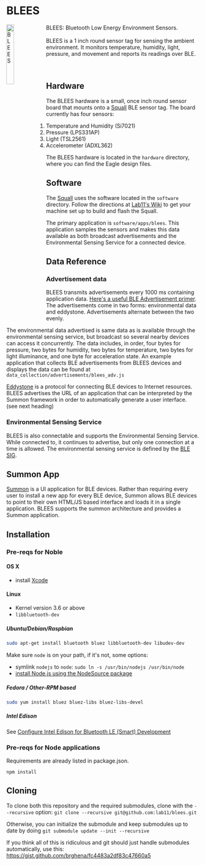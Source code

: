 BLEES
=====

<img src="https://raw.githubusercontent.com/lab11/blees/master/media/blees.png" alt="BLEES" width="20%;" align="left">
BLEES: Bluetooth Low Energy Environment Sensors.
<br /><br />
BLEES is a 1 inch round sensor tag for sensing the ambient environment. It monitors
temperature, humidity, light, pressure, and movement and reports its readings
over BLE.
<br /><br /><br />

Hardware
--------
The BLEES hardware is a small, once inch round sensor board that mounts onto a [Squall](https://github.com/helena-project/squall) BLE sensor tag. The board 
currently has four sensors:

1. Temperature and Humidity (Si7021)
2. Pressure (LPS331AP)
3. Light (TSL2561)
4. Accelerometer (ADXL362)

The BLEES hardware is located in the `hardware` directory, where you can find
the Eagle design files.

Software
--------
The [Squall](https://github.com/helena-project/squall) uses the software
located in the `software` directory. Follow the directions at [Lab11's
Wiki](http://lab11.eecs.umich.edu/wiki/doku.php?id=eecs582w15:setup:start) to
get your machine set up to build and flash the Squall.

The primary application is `software/apps/blees`. This application samples the
sensors and makes this data available as both broadcast advertisements and the
Environmental Sensing Service for a connected device.

Data Reference
--------------
### Advertisement data
BLEES transmits advertisements every 1000 ms containing application data.
[Here's a useful BLE Advertisement
primer](http://www.argenox.com/bluetooth-low-energy-ble-v4-0-development/library/a-ble-advertising-primer/).
The advertisements come in two forms: environmental data and eddystone.
Advertisements alternate between the two evenly.

The environmental data advertised is same data as is available through the
environmental sensing service, but broadcast so several nearby devices can
access it concurrently. The data includes, in order, four bytes for pressure,
two bytes for humidity, two bytes for temperature, two bytes for light
illuminance, and one byte for acceleration state. An example application that
collects BLE advertisements from BLEES devices and displays the data can be
found at `data_collection/advertisements/blees_adv.js`

[Eddystone](https://github.com/google/eddystone) is a protocol for connecting
BLE devices to Internet resources. BLEES advertises the URL of an application
that can be interpreted by the Summon framework in order to automatically
generate a user interface. (see next heading)


### Environmental Sensing Service
BLEES is also connectable and supports the Environmental Sensing Service. While
connected to, it continues to advertise, but only one connection at a time is
allowed. The environmental sensing service is defined by the
[BLE SIG](https://www.bluetooth.org/en-us/specification/assigned-numbers/environmental-sensing-service-characteristics).


Summon App
----------
[Summon](https://github.com/lab11/summon) is a UI application for BLE devices.
Rather than requiring every user
to install a new app for every BLE device, Summon allows BLE devices to
point to their own HTML/JS based interface and loads it in a single
application. BLEES supports the summon architecture and provides
a Summon application.


Installation
------------
### Pre-reqs for Noble

#### OS X
 * install [Xcode](https://itunes.apple.com/ca/app/xcode/id497799835?mt=12)

#### Linux
 * Kernel version 3.6 or above
 * ```libbluetooth-dev```

##### Ubuntu/Debian/Raspbian
```sh
sudo apt-get install bluetooth bluez libbluetooth-dev libudev-dev
```

Make sure ```node``` is on your path, if it's not, some options:
 * symlink ```nodejs``` to ```node```: ```sudo ln -s /usr/bin/nodejs /usr/bin/node```
 * [install Node.js using the NodeSource package](https://nodejs.org/en/download/package-manager/#debian-and-ubuntu-based-linux-distributions)

##### Fedora / Other-RPM based
```sh
sudo yum install bluez bluez-libs bluez-libs-devel
```

##### Intel Edison
See [Configure Intel Edison for Bluetooth LE (Smart) Development](http://rexstjohn.com/configure-intel-edison-for-bluetooth-le-smart-development/)


### Pre-reqs for Node applications
Requirements are already listed in package.json.
```
npm install
```


Cloning
-------
To clone both this repository and the required submodules,
clone with the `--recursive` option: 
`git clone --recursive git@github.com:lab11/blees.git`

Otherwise, you can initialize the submodule and keep submodules up to
date by doing `git submodule update --init --recursive`

If you think all of this is ridiculous and git should just handle submodules automatically, use this:
https://gist.github.com/brghena/fc4483a2df83c47660a5
